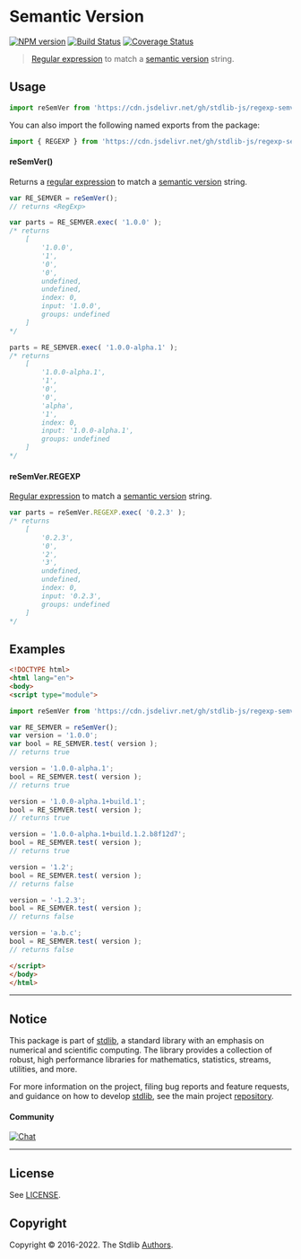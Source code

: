 <!--

@license Apache-2.0

Copyright (c) 2022 The Stdlib Authors.

Licensed under the Apache License, Version 2.0 (the "License");
you may not use this file except in compliance with the License.
You may obtain a copy of the License at

   http://www.apache.org/licenses/LICENSE-2.0

Unless required by applicable law or agreed to in writing, software
distributed under the License is distributed on an "AS IS" BASIS,
WITHOUT WARRANTIES OR CONDITIONS OF ANY KIND, either express or implied.
See the License for the specific language governing permissions and
limitations under the License.

-->

# Semantic Version

[![NPM version][npm-image]][npm-url] [![Build Status][test-image]][test-url] [![Coverage Status][coverage-image]][coverage-url] <!-- [![dependencies][dependencies-image]][dependencies-url] -->

> [Regular expression][mdn-regexp] to match a [semantic version][semantic-version] string.



<section class="usage">

## Usage

```javascript
import reSemVer from 'https://cdn.jsdelivr.net/gh/stdlib-js/regexp-semver@esm/index.mjs';
```

You can also import the following named exports from the package:

```javascript
import { REGEXP } from 'https://cdn.jsdelivr.net/gh/stdlib-js/regexp-semver@esm/index.mjs';
```

#### reSemVer()

Returns a [regular expression][mdn-regexp] to match a [semantic version][semantic-version] string. 

```javascript
var RE_SEMVER = reSemVer();
// returns <RegExp>

var parts = RE_SEMVER.exec( '1.0.0' );
/* returns
    [
        '1.0.0',
        '1',
        '0',
        '0',
        undefined,
        undefined,
        index: 0,
        input: '1.0.0',
        groups: undefined
    ]
*/

parts = RE_SEMVER.exec( '1.0.0-alpha.1' );
/* returns
    [
        '1.0.0-alpha.1',
        '1',
        '0',
        '0',
        'alpha',
        '1',
        index: 0,
        input: '1.0.0-alpha.1',
        groups: undefined
    ]
*/
```

#### reSemVer.REGEXP

[Regular expression][mdn-regexp] to match a [semantic version][semantic-version] string.

```javascript
var parts = reSemVer.REGEXP.exec( '0.2.3' );
/* returns
    [
        '0.2.3',
        '0',
        '2',
        '3',
        undefined,
        undefined,
        index: 0,
        input: '0.2.3',
        groups: undefined
    ]
*/
```

</section>

<!-- /.usage -->

<section class="examples">

## Examples

<!-- eslint no-undef: "error" -->

```html
<!DOCTYPE html>
<html lang="en">
<body>
<script type="module">

import reSemVer from 'https://cdn.jsdelivr.net/gh/stdlib-js/regexp-semver@esm/index.mjs';

var RE_SEMVER = reSemVer();
var version = '1.0.0';
var bool = RE_SEMVER.test( version );
// returns true

version = '1.0.0-alpha.1';
bool = RE_SEMVER.test( version );
// returns true

version = '1.0.0-alpha.1+build.1';
bool = RE_SEMVER.test( version );
// returns true

version = '1.0.0-alpha.1+build.1.2.b8f12d7';
bool = RE_SEMVER.test( version );
// returns true

version = '1.2';
bool = RE_SEMVER.test( version );
// returns false

version = '-1.2.3';
bool = RE_SEMVER.test( version );
// returns false

version = 'a.b.c';
bool = RE_SEMVER.test( version );
// returns false

</script>
</body>
</html>
```

</section>

<!-- /.examples -->

<!-- Section for related `stdlib` packages. Do not manually edit this section, as it is automatically populated. -->

<section class="related">

</section>

<!-- /.related -->

<!-- Section for all links. Make sure to keep an empty line after the `section` element and another before the `/section` close. -->


<section class="main-repo" >

* * *

## Notice

This package is part of [stdlib][stdlib], a standard library with an emphasis on numerical and scientific computing. The library provides a collection of robust, high performance libraries for mathematics, statistics, streams, utilities, and more.

For more information on the project, filing bug reports and feature requests, and guidance on how to develop [stdlib][stdlib], see the main project [repository][stdlib].

#### Community

[![Chat][chat-image]][chat-url]

---

## License

See [LICENSE][stdlib-license].


## Copyright

Copyright &copy; 2016-2022. The Stdlib [Authors][stdlib-authors].

</section>

<!-- /.stdlib -->

<!-- Section for all links. Make sure to keep an empty line after the `section` element and another before the `/section` close. -->

<section class="links">

[npm-image]: http://img.shields.io/npm/v/@stdlib/regexp-semver.svg
[npm-url]: https://npmjs.org/package/@stdlib/regexp-semver

[test-image]: https://github.com/stdlib-js/regexp-semver/actions/workflows/test.yml/badge.svg?branch=main
[test-url]: https://github.com/stdlib-js/regexp-semver/actions/workflows/test.yml?query=branch:main

[coverage-image]: https://img.shields.io/codecov/c/github/stdlib-js/regexp-semver/main.svg
[coverage-url]: https://codecov.io/github/stdlib-js/regexp-semver?branch=main

<!--

[dependencies-image]: https://img.shields.io/david/stdlib-js/regexp-semver.svg
[dependencies-url]: https://david-dm.org/stdlib-js/regexp-semver/main

-->

[chat-image]: https://img.shields.io/gitter/room/stdlib-js/stdlib.svg
[chat-url]: https://gitter.im/stdlib-js/stdlib/

[stdlib]: https://github.com/stdlib-js/stdlib

[stdlib-authors]: https://github.com/stdlib-js/stdlib/graphs/contributors

[umd]: https://github.com/umdjs/umd
[es-module]: https://developer.mozilla.org/en-US/docs/Web/JavaScript/Guide/Modules

[deno-url]: https://github.com/stdlib-js/regexp-semver/tree/deno
[umd-url]: https://github.com/stdlib-js/regexp-semver/tree/umd
[esm-url]: https://github.com/stdlib-js/regexp-semver/tree/esm
[branches-url]: https://github.com/stdlib-js/regexp-semver/blob/main/branches.md

[stdlib-license]: https://raw.githubusercontent.com/stdlib-js/regexp-semver/main/LICENSE

[mdn-regexp]: https://developer.mozilla.org/en-US/docs/Web/JavaScript/Guide/Regular_Expressions

[semantic-version]: https://semver.org/

<!-- <related-links> -->

<!-- </related-links> -->

</section>

<!-- /.links -->
